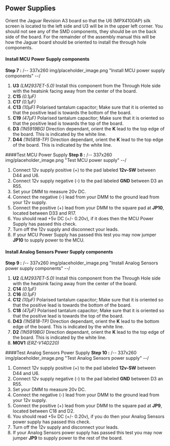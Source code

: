 ## Power Supplies

Orient the Jaguar Revision A3 board so that the U6 (MPX4100AP) silk screen is located to the left side and U3 will be in the upper left corner.  You should not see any of the SMD components, they should be on the back side of the board.  For the remainder of the assembly manual this will be how the Jaguar board should be oriented to install the through hole components.

#### Install MCU Power Supply components
**Step 7 :** 
/-- 337x260 img/placeholder_image.png "Install MCU power supply components" --/

 1. **U3** *(LM2937ET-5.0)* Install this component from the Through Hole side with the heatsink facing away from the center of the board.
 2. **C15** *(0.1µF)* 
 3. **C17** *(0.1µF)* 
 4. **C13** *(10µF)* Polarised tantalum capacitor; Make sure that it is oriented so that the positive lead is towards the bottom of the board.
 5. **C19** *(47µF)* Polarised tantalum capacitor; Make sure that it is oriented so that the positive lead is towards the top of the board.
 6. **D3** *(1N5919BG)* Direction dependant, orient the **K** lead to the top edge of the board. This is indicated by the white line. 
 7. **D44** *(1N5818-TP)* Direction dependant, orient the **K** lead to the top edge of the board. This is indicated by the white line. 



####Test MCU Power Supply
**Step 8 :**
/-- 337x260 img/placeholder_image.png "Test MCU power supply" --/

 1. Connect 12v supply positive (+) to the pad labeled **12v-SW** between D44 and U6.
 2. Connect 12v supply negative (-) to the pad labeled **GND** between D3 an R55.
 3. Set your DMM to measure 20v DC.
 4. Connect the negative (-) lead from your DMM to the ground lead from your 12v supply.
 5. Connect the positive (+) lead from your DMM to the square pad at **JP10**, located between D33 and R17.
 6. You should read +5v DC (+/- 0.20v), if it does then the MCU Power Supply has passed this check.
 7. Turn off the 12v supply and disconnect your leads.
 8. If your MCU Power Supply has passed this test you may now jumper **JP10** to supply power to the MCU.


#### Install Analog Sensors Power Supply components
**Step 9 :** 
/-- 337x260 img/placeholder_image.png "Install Analog Sensors power supply components" --/

 1. **U2** *(LM2937ET-5.0)* Install this component from the Through Hole side with the heatsink facing away from the center of the board.
 2. **C14** *(0.1µF)* 
 3. **C16** *(0.1µF)*
 4. **C12** *(10µF)* Polarised tantalum capacitor; Make sure that it is oriented so that the positive lead is towards the bottom of the board.
 5. **C18** *(47µF)* Polarised tantalum capacitor; Make sure that it is oriented so that the positive lead is towards the top of the board.
 6. **D43** *(1N5818-TP)* Direction dependant, orient the **K** lead to the bottom edge of the board. This is indicated by the white line. 
 7. **D2** *(1N5919BG)* Direction dependant, orient the **K** lead to the top edge of the board. This is indicated by the white line. 
 8. **MOV1** *(ERZ-V14D220)* 


####Test Analog Sensors Power Supply
**Step 10 :**
/-- 337x260 img/placeholder_image.png "Test Analog Sensors power supply" --/

 1. Connect 12v supply positive (+) to the pad labeled **12v-SW** between D44 and U6.
 2. Connect 12v supply negative (-) to the pad labeled **GND** between D3 an R55.
 3. Set your DMM to measure 20v DC.
 4. Connect the negative (-) lead from your DMM to the ground lead from your 12v supply.
 5. Connect the positive (+) lead from your DMM to the square pad at **JP9**, located between C18 and D2.
 6. You should read +5v DC (+/- 0.20v), if you do then your Analog Sensors power supply has passed this check.
 7. Turn off the 12v supply and disconnect your leads.
 8. If your Analog Sensors power supply has passed this test you may now jumper **JP9** to supply power to the rest of the board.

